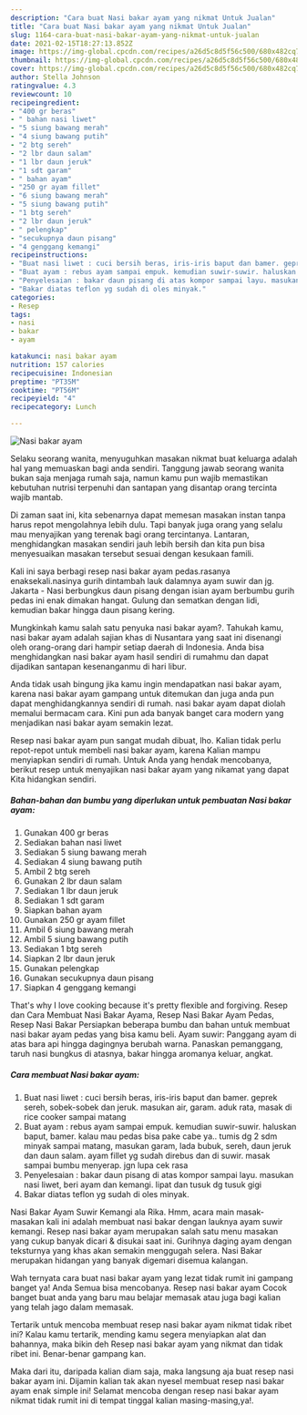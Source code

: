 ```yaml
---
description: "Cara buat Nasi bakar ayam yang nikmat Untuk Jualan"
title: "Cara buat Nasi bakar ayam yang nikmat Untuk Jualan"
slug: 1164-cara-buat-nasi-bakar-ayam-yang-nikmat-untuk-jualan
date: 2021-02-15T18:27:13.852Z
image: https://img-global.cpcdn.com/recipes/a26d5c8d5f56c500/680x482cq70/nasi-bakar-ayam-foto-resep-utama.jpg
thumbnail: https://img-global.cpcdn.com/recipes/a26d5c8d5f56c500/680x482cq70/nasi-bakar-ayam-foto-resep-utama.jpg
cover: https://img-global.cpcdn.com/recipes/a26d5c8d5f56c500/680x482cq70/nasi-bakar-ayam-foto-resep-utama.jpg
author: Stella Johnson
ratingvalue: 4.3
reviewcount: 10
recipeingredient:
- "400 gr beras"
- " bahan nasi liwet"
- "5 siung bawang merah"
- "4 siung bawang putih"
- "2 btg sereh"
- "2 lbr daun salam"
- "1 lbr daun jeruk"
- "1 sdt garam"
- " bahan ayam"
- "250 gr ayam fillet"
- "6 siung bawang merah"
- "5 siung bawang putih"
- "1 btg sereh"
- "2 lbr daun jeruk"
- " pelengkap"
- "secukupnya daun pisang"
- "4 genggang kemangi"
recipeinstructions:
- "Buat nasi liwet : cuci bersih beras, iris-iris baput dan bamer. geprek sereh, sobek-sobek dan jeruk. masukan air, garam. aduk rata, masak di rice cooker sampai matang"
- "Buat ayam : rebus ayam sampai empuk. kemudian suwir-suwir. haluskan baput, bamer. kalau mau pedas bisa pake cabe ya.. tumis dg 2 sdm minyak sampai matang, masukan garam, lada bubuk, sereh, daun jeruk dan daun salam. ayam fillet yg sudah direbus dan di suwir. masak sampai bumbu menyerap. jgn lupa cek rasa"
- "Penyelesaian : bakar daun pisang di atas kompor sampai layu. masukan nasi liwet, beri ayam dan kemangi. lipat dan tusuk dg tusuk gigi"
- "Bakar diatas teflon yg sudah di oles minyak."
categories:
- Resep
tags:
- nasi
- bakar
- ayam

katakunci: nasi bakar ayam 
nutrition: 157 calories
recipecuisine: Indonesian
preptime: "PT35M"
cooktime: "PT56M"
recipeyield: "4"
recipecategory: Lunch

---
```



![Nasi bakar ayam](https://img-global.cpcdn.com/recipes/a26d5c8d5f56c500/680x482cq70/nasi-bakar-ayam-foto-resep-utama.jpg)

Selaku seorang wanita, menyuguhkan masakan nikmat buat keluarga adalah hal yang memuaskan bagi anda sendiri. Tanggung jawab seorang  wanita bukan saja menjaga rumah saja, namun kamu pun wajib memastikan kebutuhan nutrisi terpenuhi dan santapan yang disantap orang tercinta wajib mantab.

Di zaman  saat ini, kita sebenarnya dapat memesan masakan instan tanpa harus repot mengolahnya lebih dulu. Tapi banyak juga orang yang selalu mau menyajikan yang terenak bagi orang tercintanya. Lantaran, menghidangkan masakan sendiri jauh lebih bersih dan kita pun bisa menyesuaikan masakan tersebut sesuai dengan kesukaan famili. 

Kali ini saya berbagi resep nasi bakar ayam pedas.rasanya enaksekali.nasinya gurih dintambah lauk dalamnya ayam suwir dan jg. Jakarta - Nasi berbungkus daun pisang dengan isian ayam berbumbu gurih pedas ini enak dimakan hangat. Gulung dan sematkan dengan lidi, kemudian bakar hingga daun pisang kering.

Mungkinkah kamu salah satu penyuka nasi bakar ayam?. Tahukah kamu, nasi bakar ayam adalah sajian khas di Nusantara yang saat ini disenangi oleh orang-orang dari hampir setiap daerah di Indonesia. Anda bisa menghidangkan nasi bakar ayam hasil sendiri di rumahmu dan dapat dijadikan santapan kesenanganmu di hari libur.

Anda tidak usah bingung jika kamu ingin mendapatkan nasi bakar ayam, karena nasi bakar ayam gampang untuk ditemukan dan juga anda pun dapat menghidangkannya sendiri di rumah. nasi bakar ayam dapat diolah memalui bermacam cara. Kini pun ada banyak banget cara modern yang menjadikan nasi bakar ayam semakin lezat.

Resep nasi bakar ayam pun sangat mudah dibuat, lho. Kalian tidak perlu repot-repot untuk membeli nasi bakar ayam, karena Kalian mampu menyiapkan sendiri di rumah. Untuk Anda yang hendak mencobanya, berikut resep untuk menyajikan nasi bakar ayam yang nikamat yang dapat Kita hidangkan sendiri.

<!--inarticleads1-->

##### Bahan-bahan dan bumbu yang diperlukan untuk pembuatan Nasi bakar ayam:

1. Gunakan 400 gr beras
1. Sediakan  bahan nasi liwet
1. Sediakan 5 siung bawang merah
1. Sediakan 4 siung bawang putih
1. Ambil 2 btg sereh
1. Gunakan 2 lbr daun salam
1. Sediakan 1 lbr daun jeruk
1. Sediakan 1 sdt garam
1. Siapkan  bahan ayam
1. Gunakan 250 gr ayam fillet
1. Ambil 6 siung bawang merah
1. Ambil 5 siung bawang putih
1. Sediakan 1 btg sereh
1. Siapkan 2 lbr daun jeruk
1. Gunakan  pelengkap
1. Gunakan secukupnya daun pisang
1. Siapkan 4 genggang kemangi


That&#39;s why I love cooking because it&#39;s pretty flexible and forgiving. Resep dan Cara Membuat Nasi Bakar Ayama, Resep Nasi Bakar Ayam Pedas, Resep Nasi Bakar Persiapkan beberapa bumbu dan bahan untuk membuat nasi bakar ayam pedas yang bisa kamu beli. Ayam suwir: Panggang ayam di atas bara api hingga dagingnya berubah warna. Panaskan pemanggang, taruh nasi bungkus di atasnya, bakar hingga aromanya keluar, angkat. 

<!--inarticleads2-->

##### Cara membuat Nasi bakar ayam:

1. Buat nasi liwet : cuci bersih beras, iris-iris baput dan bamer. geprek sereh, sobek-sobek dan jeruk. masukan air, garam. aduk rata, masak di rice cooker sampai matang
1. Buat ayam : rebus ayam sampai empuk. kemudian suwir-suwir. haluskan baput, bamer. kalau mau pedas bisa pake cabe ya.. tumis dg 2 sdm minyak sampai matang, masukan garam, lada bubuk, sereh, daun jeruk dan daun salam. ayam fillet yg sudah direbus dan di suwir. masak sampai bumbu menyerap. jgn lupa cek rasa
1. Penyelesaian : bakar daun pisang di atas kompor sampai layu. masukan nasi liwet, beri ayam dan kemangi. lipat dan tusuk dg tusuk gigi
1. Bakar diatas teflon yg sudah di oles minyak.


Nasi Bakar Ayam Suwir Kemangi ala Rika. Hmm, acara main masak-masakan kali ini adalah membuat nasi bakar dengan lauknya ayam suwir kemangi. Resep nasi bakar ayam merupakan salah satu menu masakan yang cukup banyak dicari &amp; disukai saat ini. Gurihnya daging ayam dengan teksturnya yang khas akan semakin menggugah selera. Nasi Bakar merupakan hidangan yang banyak digemari disemua kalangan. 

Wah ternyata cara buat nasi bakar ayam yang lezat tidak rumit ini gampang banget ya! Anda Semua bisa mencobanya. Resep nasi bakar ayam Cocok banget buat anda yang baru mau belajar memasak atau juga bagi kalian yang telah jago dalam memasak.

Tertarik untuk mencoba membuat resep nasi bakar ayam nikmat tidak ribet ini? Kalau kamu tertarik, mending kamu segera menyiapkan alat dan bahannya, maka bikin deh Resep nasi bakar ayam yang nikmat dan tidak ribet ini. Benar-benar gampang kan. 

Maka dari itu, daripada kalian diam saja, maka langsung aja buat resep nasi bakar ayam ini. Dijamin kalian tak akan nyesel membuat resep nasi bakar ayam enak simple ini! Selamat mencoba dengan resep nasi bakar ayam nikmat tidak rumit ini di tempat tinggal kalian masing-masing,ya!.

